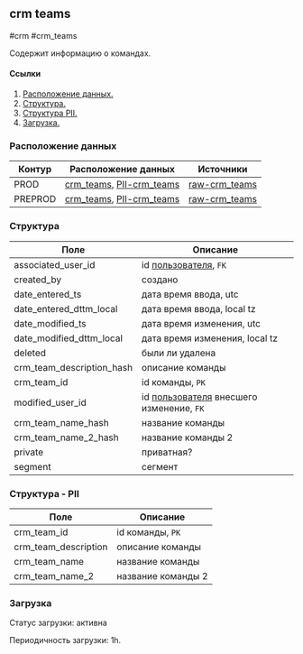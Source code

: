 ## crm teams
#crm #crm_teams

Содержит информацию о командах.


#### Ссылки
1. [Расположение данных.](#расположение-данных)
2. [Структура.](#структура)
3. [Структура PII.](#структура_PII)
4. [Загрузка.](#загрузка)


### Расположение данных

| Контур  | Расположение данных                                                                                                                                                                                                           | Источники                                                                                                                   |
|---------|-------------------------------------------------------------------------------------------------------------------------------------------------------------------------------------------------------------------------------|-----------------------------------------------------------------------------------------------------------------------------|
| PROD    | [crm_teams](https://yt.yandex-team.ru/hahn/navigation?path=//home/cloud-dwh/data/prod/ods/crm/crm_teams), [PII-crm_teams](https://yt.yandex-team.ru/hahn/navigation?path=//home/cloud-dwh/data/preprod/ods/crm/PII/crm_teams) | [raw-crm_teams](https://yt.yandex-team.ru/hahn/navigation?path=//home/cloud-dwh/data/prod/raw/mysql/crm-cloud/cloud8_teams) |
| PREPROD | [crm_teams](https://yt.yandex-team.ru/hahn/navigation?path=//home/cloud-dwh/data/prod/ods/crm/crm_teams), [PII-crm_teams](https://yt.yandex-team.ru/hahn/navigation?path=//home/cloud-dwh/data/preprod/ods/crm/PII/crm_teams) | [raw-crm_teams](https://yt.yandex-team.ru/hahn/navigation?path=//home/cloud-dwh/data/prod/raw/mysql/crm-cloud/cloud8_teams) |


### Структура

| Поле                      | Описание                                                                                                                         |
|---------------------------|----------------------------------------------------------------------------------------------------------------------------------|
| associated_user_id        | id [пользователя](https://a.yandex-team.ru/arc_vcs/cloud/dwh/nirvana/vh/workflows/ods/yt/crm/crm_users), `FK`                    |
| created_by                | создано                                                                                                                          |
| date_entered_ts           | дата время ввода, utc                                                                                                            |
| date_entered_dttm_local   | дата время ввода, local tz                                                                                                       |
| date_modified_ts          | дата время изменения, utc                                                                                                        |
| date_modified_dttm_local  | дата время изменения, local tz                                                                                                   |
| deleted                   | были ли удалена                                                                                                                  |
| crm_team_description_hash | описание команды                                                                                                                 |
| crm_team_id               | id команды, `PK`                                                                                                                 |
| modified_user_id          | id [пользователя](https://a.yandex-team.ru/arc_vcs/cloud/dwh/nirvana/vh/workflows/ods/yt/crm/crm_users) внесшего изменение, `FK` |
| crm_team_name_hash        | название команды                                                                                                                 |
| crm_team_name_2_hash      | название команды 2                                                                                                               |
| private                   | приватная?                                                                                                                       |
| segment                   | сегмент                                                                                                                          |


### Структура - PII

| Поле                 | Описание           |
|----------------------|--------------------|
| crm_team_id          | id команды, `PK`   |
| crm_team_description | описание команды   |
| crm_team_name        | название команды   |
| crm_team_name_2      | название команды 2 |


### Загрузка
Статус загрузки: активна

Периодичность загрузки: 1h.
